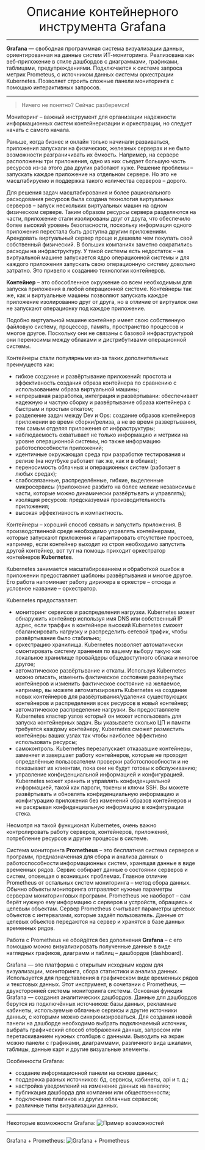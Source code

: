 <p align="center">
<font size = 6> Описание контейнерного инструмента Grafana </font>
</p>

---------

**Grafana** — свободная программная система визуализации данных, ориентированная на данные систем ИТ-мониторинга. Реализована как веб-приложение в стиле дашбордов с диаграммами, графиками, таблицами, предупреждениями.
Подключается к системе запроса метрик Prometeus, с источником данных системы оркестрации Kubernetes. Позволяет строить сложные панели мониторинга с помощью интерактивных запросов.

----

>Ничего не понятно? Сейчас разберемся!

Мониторинг – важный инструмент для организации надежности информационных систем контейнеризации и оркестрации, но следует начать с самого начала.

Раньше, когда бизнес и онлайн только начинали развиваться, приложения запускали на физических, железных серверах и не было возможности разграничивать их ёмкость. Например, на сервере расположены три приложения, одно из них съедает большую часть ресурсов из-за этого два других работают хуже. Решение проблемы – запускать каждое приложение на отдельном сервере. Но это не масштабируемо и поддержка такого количества серверов – дорого. 

Для решения задач масштабирования и более рационального расходования ресурсов была создана технология виртуальных серверов – запуск нескольких виртуальных машин на одном физическом сервере. Таким образом ресурсы сервера разделяются на части, приложение стали изолированы друг от друга, что обеспечило более высокий уровень безопасности, поскольку информация одного приложения перестала быть доступна другим приложениям. Арендовать виртуальный сервер проще и дешевле чем покупать свой собственный физический. В больших компаниях заметно сократились расходы на инфраструктуру. У такой системы есть недостаток – на виртуальной машине запускается ядро операционной системы и для каждого приложения запускать свою операционную систему довольно затратно. Это привело к созданию технологии контейнеров.

**Контейнер** – это обособленное окружение со всем необходимым для запуска приложения в любой операционной системе. Контейнеры так же, как и виртуальные машины позволяют запускать каждое приложение изолированно друг от друга, но в отличие от виртуалок они не запускают операционку под каждое приложение.

Подобно виртуальной машине контейнер имеет свою собственную файловую систему, процессор, память, пространство процессов и многое другое. Поскольку они не связаны с базовой инфраструктурой они переносимы между облаками и дистрибутивами операционной системы.

Контейнеры стали популярными из-за таких дополнительных преимуществ как:
* гибкое создание и развёртывание приложений: простота и эффективность создания образа контейнера по сравнению с использованием образа виртуальной машины;
* непрерывная разработка, интеграция и развёртывани: обеспечивает надежную и частую сборку и развёртывание образа контейнера с быстрым и простым откатом;
* разделение задач между Dev и Ops: создание образов контейнеров приложении во время сборки/релиза, а не во время развертывания, тем самым отделяя приложения от инфраструктуры;
* наблюдаемость охватывает не только информацию и метрики на уровне операционной системы, но также информацию работоспособности приложений;
* идентичные окружающая среда при разработке тестирования и релизе (на ноутбуке работает так же, как и в облаке);
* переносимость облачных и операционных систем (работает в любых средах);
* слабосвязанные, распределённые, гибкие, выделенные микросервисы (приложение разбито на более мелкие независимые части, которые можно динамически развёртывать и управлять);
* изоляция ресурсов: предсказуемая производительность приложения;
* высокая эффективность и компактность.

Контейнеры – хороший способ связать и запустить приложения. В производственной среде необходимо управлять контейнерами, которые запускают приложения и гарантировать отсутствие простоев, например, если контейнер выходит из строя необходимо запустить другой контейнер, вот тут на помощь приходит оркестратор контейнеров **Kubernetes**.

Kubernetes занимается масштабированием и обработкой ошибок в приложении предоставляет шаблоны развёртывания и многое другое. Его работа напоминает работу дирижера в оркестре – отсюда и условное название – оркестратор.

Kubernetes предоставляет:
* мониторинг сервисов и распределения нагрузки. Kubernetes может обнаружить контейнер используя имя DNS или собственный IP адрес, если траффик в контейнере высокий Kubernetes сможет сбалансировать нагрузку и распределить сетевой трафик, чтобы развёртывание было стабильно;
* оркестрацию хранилища. Kubernetes позволяет автоматически смонтировать систему хранения по вашему выбору такую как локальное хранилище провайдеры общедоступного облака и многое другое;
* автоматическое развёртывание и откаты. Используя Kubernetes можно описать, изменить фактическое состояние развернутых контейнеров и изменить фактическое состояние на желаемое, например, вы можете автоматизировать Kubernetes на создание новых контейнеров для развёртывания/удаления существующих контейнеров и распределения всех ресурсов в новый контейнер;
* автоматическое распределение нагрузки. Вы предоставляете Kubernetes кластер узлов который он может использовать для запуска контейнерных задач. Вы указываете сколько ЦП и памяти требуется каждому контейнеру, Kubernetes сможет разместить контейнеры ваших узлах так чтобы наиболее эффективно использовать ресурсы;
* самоконтроль. Kubernetes перезапускает отказавшие контейнеры, заменяет и завершает работу контейнеров, которые не проходят определённые пользователем проверки работоспособности и не показывает их клиентам, пока они не будут готовы к обслуживанию;
* управление конфиденциальной информацией и конфигурацией. Kubernetes может хранить и управлять конфиденциальной информацией, такой как пароли, токены и ключи SSH. Вы можете развёртывать и обновлять конфиденциальную информацию и конфигурацию приложения без изменений образов контейнеров и не раскрывая конфиденциальную информацию в конфигурации стека.

Несмотря на такой функционал Kubernetes, очень важно контролировать работу серверов, контейнеров, приложений, потребление ресурсов и другие процессы в системе.

Система мониторинга **Prometheus** – это бесплатная система серверов и программ, предназначенная для сбора и анализа данных о работоспособности информационных систем, хранящая данные в виде временных рядов. Сервис собирает данные о состоянии серверов и систем, оповещая о возникших проблемах. 
Главное отличие Prometheus от остальных систем мониторинга – метод сбора данных. Обычно объекты мониторинга отправляют нужные параметры серверам мониторинговых программ. Prometheus же наоборот – сам берёт нужную ему информацию с серверов и устройств, обращаясь к целевым объектам. Сервер Prometheus считывает параметры целевых объектов с интервалами, которые задаёт пользователь. Данные от целевых объектов передаются на сервер и хранятся в базе данных временных рядов.

Работа с Prometheus не обойдётся без дополнения **Grafana** – с его помощью можно визуализировать полученные данные в виде наглядных графиков, диаграмм и таблиц – дашбордов (dashboard).


Grafana — это платформа с открытым исходным кодом для визуализации, мониторинга, сбора статистики и анализа данных. Используется для представления в графическом виде временных рядов и текстовых данных. Этот инструмент, в сочетании с Prometheus, —двухсторонней системы мониторинга системы.
Основная функция Grafana — создания аналитических дашбордов. Данные для дашбордов берутся из подключённых источников: базы данных, рекламные кабинеты, используемые облачные сервисы и другие источники данных, с которыми можно синхронизироваться. Для создания новой панели на дашборде необходимо выбрать подключаемый источник, выбрать графический способ отображения данных, запросом или перетаскиванием нужных столбцов с данными. Выводить на экран можно панели с графиками, диаграммами, различного вида шкалами, таблицы, данные карт и другие визуальные элементы. 

Особенности Grafana:
* создание информационной панели на основе данных;
* поддержка разных источников: бд, сервисы, кабинеты, api и т. д.;
* настройка уведомлений на изменение данных на панелях;
* публикация дашборда для компании или общественности;
* подключение плагинов из других облачных сервисов;
* различные типы визуализации данных.

----

Некоторые возможности Grafana:
![Пример возможностей](https://habrastorage.org/r/w1560/getpro/habr/post_images/8eb/cd6/400/8ebcd64009c1c3d24da9cf707e524d01.png)

-----
Grafana + Prometheus:
![Grafana + Prometheus](https://sbcode.net/grafana/img/prometheus-dashboard.jpg)